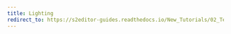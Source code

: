 ```yaml
---
title: Lighting
redirect_to: https://s2editor-guides.readthedocs.io/New_Tutorials/02_Terrain_Editor/027_Lighting
---
```

